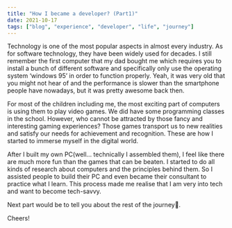 ```yaml
---
title: "How I became a developer? (Part1)" 
date: 2021-10-17
tags: ["blog", "experience", "developer", "life", "journey"]
---
```


Technology is one of the most popular aspects in almost every industry. As for software technology, they have been widely used for decades. I still remember the first computer that my dad bought me which requires you to install a bunch of different software and specifically only use the operating system ‘windows 95’ in order to function properly. Yeah, it was very old that you might not hear of and the performance is slower than the smartphone people have nowadays, but it was pretty awesome back then.

For most of the children including me, the most exciting part of computers is using them to play video games. We did have some programming classes in the school. However, who cannot be attracted by those fancy and interesting gaming experiences? Those games transport us to new realities and satisfy our needs for achievement and recognition. These are how I started to immerse myself in the digital world.

After I built my own PC(well... technically I assembled them), I feel like there are much more fun than the games that can be beaten. I started to do all kinds of research about computers and the principles behind them. So I assisted people to build their PC and even became their consultant to practice what I learn. This process made me realise that I am very into tech and want to become tech-savvy.

Next part would be to tell you about the rest of the journey🚀.

Cheers!